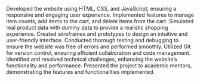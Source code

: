 Developed the website using HTML, CSS, and JavaScript, ensuring a responsive and engaging user experience.
Implemented features to manage item counts, add items to the cart, and delete items from the cart.
Simulated real product data with dummy data to provide a realistic shopping experience.
Created wireframes and prototypes to design an intuitive and user-friendly interface.
Conducted thorough testing and debugging to ensure the website was free of errors and performed smoothly.
Utilized Git for version control, ensuring efficient collaboration and code management.
Identified and resolved technical challenges, enhancing the website’s functionality and performance.
Presented the project to academic mentors, demonstrating the features and functionalities implemented.
